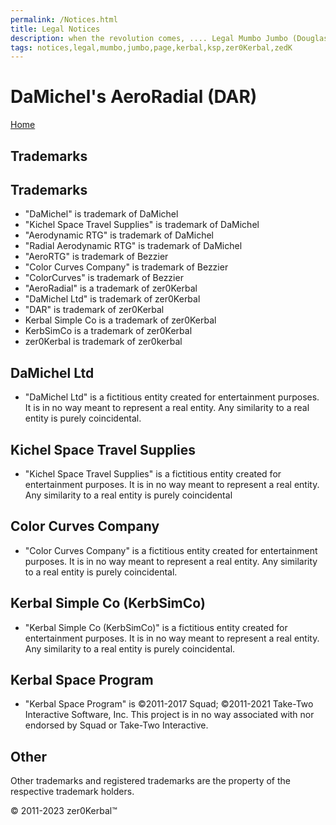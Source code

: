 ```yaml
---
permalink: /Notices.html
title: Legal Notices
description: when the revolution comes, .... Legal Mumbo Jumbo (Douglas Adams)
tags: notices,legal,mumbo,jumbo,page,kerbal,ksp,zer0Kerbal,zedK
---
```


<!-- Notices.md v1.0.1.0
DaMichel's AeroRadial (DAR)
created: 13 Apr 2022
updated: 15 May 2022

based upon work by LisiasT -->

<script src="https://kit.fontawesome.com/0ea5493613.js" crossorigin="anonymous"></script>
<i class="fa-solid fa-file-contract fa-beat-fade fa-3x" style="--fa-beat-fade-opacity: 0.1; --fa-beat-fade-scale: 1.25;color: #6495ED" ></i>

# DaMichel's AeroRadial (DAR)

[Home](./index.md)

## Trademarks

## Trademarks <i class="fa-solid fa-trademark fa-beat-fade" style="--fa-beat-fade-opacity: 0.1; --fa-beat-fade-scale: 1.25;color: black" ></i>

* "DaMichel" is trademark of DaMichel
* "Kichel Space Travel Supplies" is trademark of DaMichel
* "Aerodynamic RTG" is trademark of DaMichel
* "Radial Aerodynamic RTG" is trademark of DaMichel
* "AeroRTG" is trademark of Bezzier
* "Color Curves Company" is trademark of Bezzier
* "ColorCurves" is trademark of Bezzier
* "AeroRadial" is a trademark of zer0Kerbal
* "DaMichel Ltd" is trademark of zer0Kerbal
* "DAR" is trademark of zer0Kerbal
* Kerbal Simple Co is a trademark of zer0Kerbal
* KerbSimCo is a trademark of zer0Kerbal
* zer0Kerbal is trademark of zer0kerbal

## DaMichel Ltd

* "DaMichel Ltd" is a fictitious entity created for entertainment purposes. It is in no way meant to represent a real entity. Any similarity to a real entity is purely coincidental.

## Kichel Space Travel Supplies

* "Kichel Space Travel Supplies" is a fictitious entity created for entertainment purposes. It is in no way meant to represent a real entity. Any similarity to a real entity is purely coincidental

## Color Curves Company

* "Color Curves Company" is a fictitious entity created for entertainment purposes. It is in no way meant to represent a real entity. Any similarity to a real entity is purely coincidental.

## Kerbal Simple Co (KerbSimCo)

* "Kerbal Simple Co (KerbSimCo)" is a fictitious entity created for entertainment purposes. It is in no way meant to represent a real entity. Any similarity to a real entity is purely coincidental.

## Kerbal Space Program

* "Kerbal Space Program" is ©2011-2017 Squad; ©2011-2021 Take-Two Interactive Software, Inc. This project is in no way associated with nor endorsed by Squad or Take-Two Interactive.

## Other

Other trademarks and registered trademarks are the property of the respective trademark holders.

© 2011-2023 zer0Kerbal™

<!-- this file CC BY-ND 4.0 by zer0Kerbal -->
